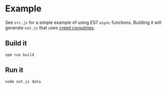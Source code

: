 # Example

See `src.js` for a simple example of using ES7 `async` functions.  Building it will generate `out.js` that uses [creed coroutines](https://github.com/briancavalier/creed).

## Build it

```
npm run build
```

## Run it

```
node out.js data
```


